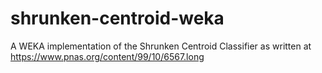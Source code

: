 # shrunken-centroid-weka
A WEKA implementation of the Shrunken Centroid Classifier as written at https://www.pnas.org/content/99/10/6567.long
